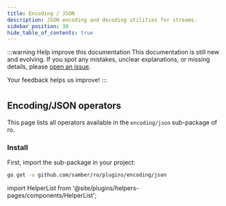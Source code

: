 ```yaml
---
title: Encoding / JSON
description: JSON encoding and decoding utilities for streams.
sidebar_position: 30
hide_table_of_contents: true
---
```


:::warning Help improve this documentation
This documentation is still new and evolving. If you spot any mistakes, unclear explanations, or missing details, please [open an issue](https://github.com/samber/ro/issues).

Your feedback helps us improve!
:::

#
## Encoding/JSON operators

This page lists all operators available in the `encoding/json` sub-package of ro.

### Install

First, import the sub-package in your project:

```bash
go get -u github.com/samber/ro/plugins/encoding/json
```

import HelperList from '@site/plugins/helpers-pages/components/HelperList';

<HelperList 
  type="plugin"
  category="encoding-json"
/>